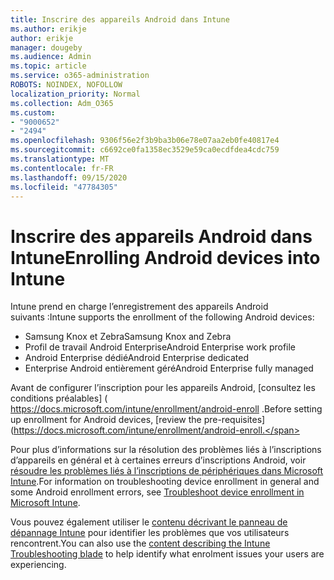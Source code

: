```yaml
---
title: Inscrire des appareils Android dans Intune
ms.author: erikje
author: erikje
manager: dougeby
ms.audience: Admin
ms.topic: article
ms.service: o365-administration
ROBOTS: NOINDEX, NOFOLLOW
localization_priority: Normal
ms.collection: Adm_O365
ms.custom:
- "9000652"
- "2494"
ms.openlocfilehash: 9306f56e2f3b9ba3b06e78e07aa2eb0fe40817e4
ms.sourcegitcommit: c6692ce0fa1358ec3529e59ca0ecdfdea4cdc759
ms.translationtype: MT
ms.contentlocale: fr-FR
ms.lasthandoff: 09/15/2020
ms.locfileid: "47784305"
---
```

# <a name="enrolling-android-devices-into-intune"></a><span data-ttu-id="3d4c3-102">Inscrire des appareils Android dans Intune</span><span class="sxs-lookup"><span data-stu-id="3d4c3-102">Enrolling Android devices into Intune</span></span>

<span data-ttu-id="3d4c3-103">Intune prend en charge l’enregistrement des appareils Android suivants :</span><span class="sxs-lookup"><span data-stu-id="3d4c3-103">Intune supports the enrollment of the following Android devices:</span></span>
- <span data-ttu-id="3d4c3-104">Samsung Knox et Zebra</span><span class="sxs-lookup"><span data-stu-id="3d4c3-104">Samsung Knox and Zebra</span></span>
- <span data-ttu-id="3d4c3-105">Profil de travail Android Enterprise</span><span class="sxs-lookup"><span data-stu-id="3d4c3-105">Android Enterprise work profile</span></span>
- <span data-ttu-id="3d4c3-106">Android Enterprise dédié</span><span class="sxs-lookup"><span data-stu-id="3d4c3-106">Android Enterprise dedicated</span></span>
- <span data-ttu-id="3d4c3-107">Enterprise Android entièrement géré</span><span class="sxs-lookup"><span data-stu-id="3d4c3-107">Android Enterprise fully managed</span></span>

<span data-ttu-id="3d4c3-108">Avant de configurer l’inscription pour les appareils Android, [consultez les conditions préalables] ( https://docs.microsoft.com/intune/enrollment/android-enroll .</span><span class="sxs-lookup"><span data-stu-id="3d4c3-108">Before setting up enrollment for Android devices, [review the pre-requisites](https://docs.microsoft.com/intune/enrollment/android-enroll.</span></span>

<span data-ttu-id="3d4c3-109">Pour plus d’informations sur la résolution des problèmes liés à l’inscriptions d’appareils en général et à certaines erreurs d’inscriptions Android, voir [résoudre les problèmes liés à l’inscriptions de périphériques dans Microsoft Intune](https://docs.microsoft.com/intune/enrollment/troubleshoot-device-enrollment-in-intune).</span><span class="sxs-lookup"><span data-stu-id="3d4c3-109">For information on troubleshooting device enrollment in general and some Android enrollment errors,  see [Troubleshoot device enrollment in Microsoft Intune](https://docs.microsoft.com/intune/enrollment/troubleshoot-device-enrollment-in-intune).</span></span>

<span data-ttu-id="3d4c3-110">Vous pouvez également utiliser le [contenu décrivant le panneau de dépannage Intune](https://docs.microsoft.com/intune/fundamentals/help-desk-operators) pour identifier les problèmes que vos utilisateurs rencontrent.</span><span class="sxs-lookup"><span data-stu-id="3d4c3-110">You can also use the [content describing the Intune Troubleshooting blade](https://docs.microsoft.com/intune/fundamentals/help-desk-operators) to help identify what enrolment issues your users are experiencing.</span></span>





